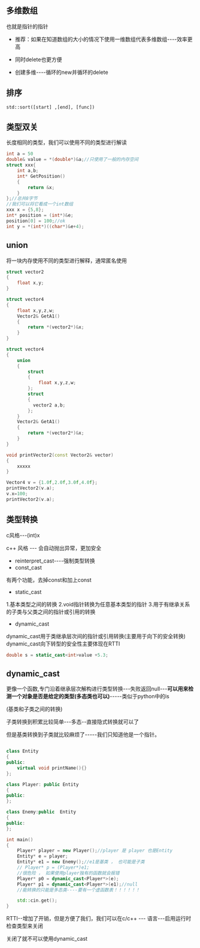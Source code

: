 ## 多维数组

也就是指针的指针

- 推荐：如果在知道数组的大小的情况下使用一维数组代表多维数组----效率更高

- 同时delete也更方便

- 创建多维----循环的new并循环的delete

## 排序

`std::sort([start] ,[end], [func])`

## 类型双关

长度相同的类型，我们可以使用不同的类型进行解读

```c++
int a = 50
double& value = *(double*)&a;//只使用了一般的内存空间
struct xxx{
    int a,b;
    int* GetPosition()
    {
        return &x;
    }
};//总共8字节
//我们可以将它看成一个int数组
xxx x = {5,8};
int* position = (int*)&e;
position[0] = 100;//ok
int y = *(int*)((char*)&e+4);

```

## union

将一块内存使用不同的类型进行解释，通常匿名使用

```c++
struct vector2
{
    float x,y;
}

struct vector4
{
    float x,y,z,w;
    Vector2& GetA1()
    {
        return *(vector2*)&x;
    }
}

struct vector4
{
    union
    {
        struct
        {
            float x,y,z,w;
        };
        struct
        {
          vector2 a,b;  
        };
    }
    Vector2& GetA1()
    {
        return *(vector2*)&x;
    }
}

void printVector2(const Vector2& vector)
{
    xxxxx
}

Vector4 v = {1.0f,2.0f,3.0f,4.0f};
printVector2(v.a);
v.x=100;
printVector2(v.a);
```

## 类型转换

c风格---(int)x

c++ 风格 --- 会自动抛出异常，更加安全

- reinterpret_cast----强制类型转换
- const_cast

有两个功能，去掉const和加上const

- static_cast

1.基本类型之间的转换
2.void指针转换为任意基本类型的指针
3.用于有继承关系的子类与父类之间的指针或引用的转换

- dynamic_cast

dynamic_cast用于类继承层次间的指针或引用转换(主要用于向下的安全转换)
dynamic_cast向下转型的安全性主要体现在RTTI

```c++
double s = static_cast<int>value +5.3;
```

## dynamic_cast

更像一个函数,专门沿着继承层次解构进行类型转换---失败返回null---**可以用来检测一个对象是否是给定的类型(多态类也可以)**-----类似于python中的is

(基类和子类之间的转换)

子类转换到积累比较简单---多态--直接隐式转换就可以了

但是基类转换到子类就比较麻烦了-----我们只知道他是一个指针。

```c++

class Entity
{
public:
	virtual void printName(){}
};

class Player: public Entity
{
public:
};

class Enemy:public  Entity
{
public:
};

int main()
{
	Player* player = new Player();//player 是 player 也是Entity
	Entity* e = player;
	Entity* e1 = new Enemy();//e1是基类 ， 也可能是子类
	// Player* p = (Player*)e1;
	//很危险 ， 如果使用player独有的函数就会报错 
	Player* p0 = dynamic_cast<Player*>(e);
	Player* p1 = dynamic_cast<Player*>(e1);//null
	//能转换的只能是多态类----要有一个虚函数表！！！！！！

	std::cin.get();
}

```

RTTI--增加了开销，但是方便了我们，我们可以在c/c++  --- 语言---启用运行时检查类型来关闭

关闭了就不可以使用dynamic_cast

